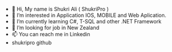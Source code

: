 - 👋 Hi, My name is Shukri Ali ( ShukriPro )
- 👀 I’m interested in Application IOS, MOBILE and Web Aplication.
- 🌱 I’m currently learning C#, T-SQL and other .NET Framework
- 💞️ I’m looking for job in New Zealand
- 📫 You can reach me in Linkedin
- shukripro github
<!---
ShukriPro/ShukriPro is a ✨ special ✨ repository because its `README.md` (this file) appears on your GitHub profile.
You can click the Preview link to take a look at your changes.
--->
